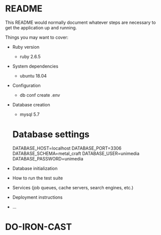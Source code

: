 # README

This README would normally document whatever steps are necessary to get the
application up and running.

Things you may want to cover:

* Ruby version
  - ruby 2.6.5
* System dependencies
  - ubuntu 18.04
* Configuration
  - db conf create .env
* Database creation
  - mysql 5.7
  # Database settings
  DATABASE_HOST=localhost
  DATABASE_PORT=3306
  DATABASE_SCHEMA=metal_craft
  DATABASE_USER=unimedia
  DATABASE_PASSWORD=unimedia
* Database initialization
  
* How to run the test suite

* Services (job queues, cache servers, search engines, etc.)

* Deployment instructions

* ...
# DO-IRON-CAST
